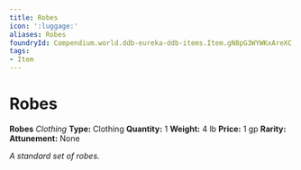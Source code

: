 ```yaml
---
title: Robes
icon: ':luggage:'
aliases: Robes
foundryId: Compendium.world.ddb-eureka-ddb-items.Item.gN8pG3WYWKxAreXC
tags:
- Item
---
```


# Robes

**Robes**
_Clothing_
**Type:** Clothing
**Quantity:** 1
**Weight:** 4 lb
**Price:** 1 gp
**Rarity:** 
**Attunement:** None

*A standard set of robes.*